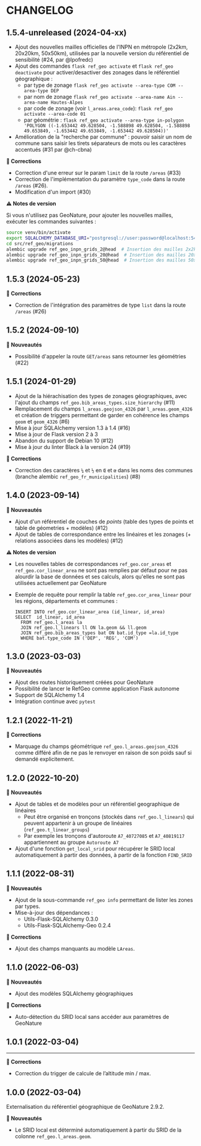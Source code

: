 CHANGELOG
=========

1.5.4-unreleased (2024-04-xx)
-----------------------------

- Ajout des nouvelles mailles officielles de l'INPN en métropole (2x2km, 20x20km, 50x50km), utilisées par la nouvelle version du référentiel de sensibilité (#24, par @lpofredc)
- Ajout des commandes `flask ref_geo activate` et `flask ref_geo deactivate` pour activer/desactiver des zonages dans le référentiel géographique :
  - par type de zonage `flask ref_geo activate --area-type COM --area-type DEP`
  - par nom de zonage `flask ref_geo activate --area-name Ain --area-name Hautes-Alpes`
  - par code de zonage (voir `l_areas.area_code`): `flask ref_geo activate --area-code 01`
  - par géométrie : `flask ref_geo activate --area-type in-polygon 'POLYGON ((-1.653442 49.628504, -1.588898 49.628504, -1.588898 49.653849, -1.653442 49.653849, -1.653442 49.628504))'`
- Amélioration de la "recherche par commune" : pouvoir saisir un nom de commune sans saisir les tirets séparateurs de mots ou les caractères accentués (#31 par @ch-cbna)

**🐛 Corrections**

- Correction d'une erreur sur le param `limit` de la route `/areas` (#33)
- Correction de l'implémentation du paramètre `type_code` dans la route `/areas` (#26).
- Modification d'un import (#30)

**⚠️ Notes de version**

Si vous n'utilisez pas GeoNature, pour ajouter les nouvelles mailles, exécuter les commandes suivantes :

```sh
source venv/bin/activate
export SQLALCHEMY_DATABASE_URI="postgresql://user:password@localhost:543database"
cd src/ref_geo/migrations
alembic upgrade ref_geo_inpn_grids_2@head  # Insertion des mailles 2x2km métropole, fournies par l’INPN
alembic upgrade ref_geo_inpn_grids_20@head  # Insertion des mailles 20x20km métropole, fournies par l’INPN
alembic upgrade ref_geo_inpn_grids_50@head  # Insertion des mailles 50x50km métropole, fournies par l’INPN
```

1.5.3 (2024-05-23)
------------------

**🐛 Corrections**

- Correction de l'intégration des paramètres de type `list` dans la route `/areas` (#26)

1.5.2 (2024-09-10)
------------------


**🚀 Nouveautés**

- Possibilité d'appeler la route `GET/areas` sans retourner les géométries (#22)

1.5.1 (2024-01-29)
------------------


- Ajout de la hiérachisation des types de zonages géographiques, avec l'ajout du champs `ref_geo.bib_areas_types.size_hierarchy` (#11)
- Remplacement du champs `l_areas.geojson_4326` par `l_areas.geom_4326` et création de triggers permettant de garder en cohérence les champs `geom` et `geom_4326` (#6)
- Mise à jour SQLAlchemy version 1.3 à 1.4 (#16)
- Mise à jour de Flask version 2 à 3
- Abandon du support de Debian 10 (#12)
- Mise à jour du linter Black à la version 24 (#19)

**🐛 Corrections**

- Correction des caractères `¼` et `½` en `Œ` et `œ` dans les noms des communes (branche alembic `ref_geo_fr_municipalities`) (#8)

1.4.0 (2023-09-14)
------------------

**🚀 Nouveautés**

- Ajout d'un référentiel de couches de _points_ (table des types de points et table de géometries + modèles) (#12)
- Ajout de tables de correspondance entre les linéaires et les zonages (+ relations associées dans les modèles) (#12)

**⚠️ Notes de version**

- Les nouvelles tables de correspondances `ref_geo.cor_areas` et `ref_geo.cor_linear_area` ne sont pas remplies par défaut pour ne pas alourdir la base de données et ses calculs, alors qu'elles ne sont pas utilisées actuellement par GeoNature
- Exemple de requête pour remplir la table `ref_geo.cor_area_linear` pour les régions, départements et communes :

  ```
  INSERT INTO ref_geo.cor_linear_area (id_linear, id_area)
  SELECT  id_linear, id_area
    FROM ref_geo.l_areas la
    JOIN ref_geo.l_linears ll ON la.geom && ll.geom
    JOIN ref_geo.bib_areas_types bat ON bat.id_type =la.id_type
    WHERE bat.type_code IN ('DEP', 'REG', 'COM')
  ```

1.3.0 (2023-03-03)
------------------

**🚀 Nouveautés**

- Ajout des routes historiquement créées pour GeoNature
- Possibilité de lancer le RefGeo comme application Flask autonome
- Support de SQLAlchemy 1.4
- Intégration continue avec `pytest`

1.2.1 (2022-11-21)
------------------

**🐛 Corrections**

- Marquage du champs géométrique `ref_geo.l_areas.geojson_4326` comme différé afin de ne pas le renvoyer en raison de son poids sauf si demandé explicitement.

1.2.0 (2022-10-20)
------------------

**🚀 Nouveautés**

- Ajout de tables et de modèles pour un référentiel geographique de linéaires
  - Peut être organisé en tronçons (stockés dans `ref_geo.l_linears`) qui peuvent appartenir à un groupe de linéaires (`ref_geo.t_linear_groups`)
  - Par exemple les tronçons d'autoroute `A7_40727085` et `A7_40819117` appartiennent au groupe `Autoroute A7`
- Ajout d'une fonction `get_local_srid` pour récupérer le SRID local automatiquement à partir des données, à partir de la fonction `FIND_SRID`

1.1.1 (2022-08-31)
------------------

**🚀 Nouveautés**

- Ajout de la sous-commande `ref_geo info` permettant de lister les zones par types.
- Mise-à-jour des dépendances :
  - Utils-Flask-SQLAlchemy 0.3.0
  - Utils-Flask-SQLAlchemy-Geo 0.2.4

**🐛 Corrections**

- Ajout des champs manquants au modèle `LAreas`.

1.1.0 (2022-06-03)
------------------

**🚀 Nouveautés**

- Ajout des modèles SQLAlchemy géographiques

**🐛 Corrections**

- Auto-détection du SRID local sans accéder aux paramètres de GeoNature

1.0.1 (2022-03-04)
------------------

---

**🐛 Corrections**

- Correction du trigger de calcule de l’altitude min / max.

1.0.0 (2022-03-04)
------------------

Externalisation du référentiel géographique de GeoNature 2.9.2.

**🚀 Nouveautés**

- Le SRID local est déterminé automatiquement à partir du SRID de la colonne `ref_geo.l_areas.geom`.
